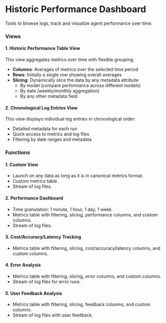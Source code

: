 # Historic Performance Dashboard

Tools to browse logs, track and visualize agent performance over time.

### Views

#### 1. Historic Performance Table View

This view aggregates metrics over time with flexible grouping:

- **Columns**: Averages of metrics over the selected time period
- **Rows**: Initially a single row showing overall averages
- **Slicing**: Dynamically slice the data by any metadata attribute
  - By model (compare performance across different models)
  - By date (weekly/monthly aggregation)
  - By any other metadata field

#### 2. Chronological Log Entries View

This view displays individual log entries in chronological order:

- Detailed metadata for each run
- Quick access to metrics and log files
- Filtering by date ranges and metadata

### Functions

#### 1. Custom View

- Launch on any data as long as it is in canonical metrics format.
- Custom metrics table.
- Stream of log files.

#### 2. Performance Dashboard

- Time granulation: 1 minute, 1 hour, 1 day, 1 week.
- Metrics table with filtering, slicing, performance columns, and custom columns.
- Stream of log files.

#### 3. Cost/Accuracy/Latency Tracking

- Metrics table with filtering, slicing, cost/accuracy/latency columns, and custom columns.

#### 4. Error Analysis

- Metrics table with filtering, slicing, error columns, and custom columns.
- Stream of log files for error runs.

#### 5. User Feedback Analysis

- Metrics table with filtering, slicing, feedback columns, and custom columns.
- Stream of log files with user feedback.
